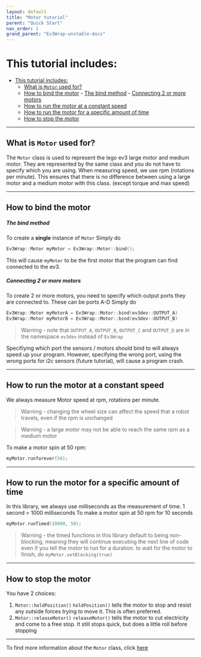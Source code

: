 ```yaml
---
layout: default
title: "Motor tutorial"
parent: "Quick Start"
nav_order: 2
grand_parent: "Ev3Wrap-unstable-docs"
---
```


# This tutorial includes:
- [This tutorial includes:](#this-tutorial-includes)
  - [What is `Motor` used for?](#what-is-motor-used-for)
  - [How to bind the motor](#how-to-bind-the-motor)
        - [The bind method](#the-bind-method)
        - [Connecting 2 or more motors](#connecting-2-or-more-motors)
  - [How to run the motor at a constant speed](#how-to-run-the-motor-at-a-constant-speed)
  - [How to run the motor for a specific amount of time](#how-to-run-the-motor-for-a-specific-amount-of-time)
  - [How to stop the motor](#how-to-stop-the-motor)

---

## What is `Motor` used for?
The `Motor` class is used to represent the lego ev3 large motor and medium motor. They are represented by the same class and you do not have to specify which you are using. When measuring speed, we use rpm (rotations per minute). This ensures that there is no difference between using a large motor and a medium motor with this class. (except torque and max speed)

---

## How to bind the motor
##### The bind method
To create a **single** instance of `Motor`
Simply do 
```cpp
Ev3Wrap::Motor myMotor = Ev3Wrap::Motor::bind();
```
This will cause `myMotor` to be the first motor that the program can find connected to the ev3.

##### Connecting 2 or more motors
To create 2 or more motors, you need to specify which output ports they are connected to. These can be ports A-D
Simply do
```cpp
Ev3Wrap::Motor myMotorA = Ev3Wrap::Motor::bind(ev3dev::OUTPUT_A)
Ev3Wrap::Motor myMotorB = Ev3Wrap::Motor::bind(ev3dev::OUTPUT_B)
```
>   Warning - note that `OUTPUT_A`, `OUTPUT_B`, `OUTPUT_C` and `OUTPUT_D` are in the namespace `ev3dev` instead of `Ev3Wrap`

Specifiying which port the sensors / motors should bind to will always speed up your program. However, specifying the wrong port, using the wrong ports for i2c sensors (future tutorial), will cause a program crash.

---

## How to run the motor at a constant speed

We always measure Motor speed at rpm, rotations per minute.
>   Warning - changing the wheel size can affect the speed that a robot travels, even if the rpm is unchanged

>   Warning - a large motor may not be able to reach the same rpm as a medium motor

To make a motor spin at 50 rpm:
```cpp
myMotor.runforever(50);
```

---

## How to run the motor for a specific amount of time

In this library, we always use milliseconds as the measurement of time.
1 second = 1000 milliseconds
To make a motor spin at 50 rpm for 10 seconds
```cpp
myMotor.runTimed(10000, 50);
```
>   Warning - the timed functions in this library default to being non-blocking, meaning they will continue executing the next line of code even if you tell the motor to run for a duration. to wait for the motor to finish, do
`myMotor.setBlocking(true)`

---

## How to stop the motor

You have 2 choices:
1.  `Motor::holdPosition()`
    `holdPosition()` tells the motor to stop and resist any outside forces trying to move it. This is often preferred.
2.  `Motor::releaseMotor()`
    `releaseMotor()` tells the motor to cut electricity and come to a free stop. It still stops quick, but does a little roll before stopping

---

To find more information about the `Motor` class, click [here](../documentation/motorDocumentation.md)